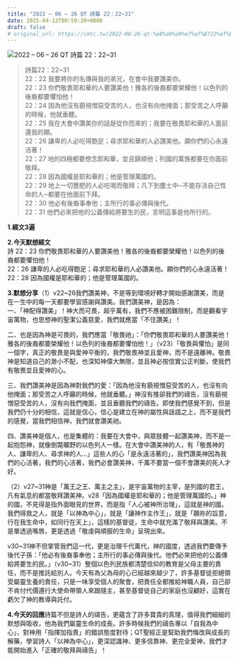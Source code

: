 ```yaml
---
title: "2022 – 06 – 26 QT 詩篇 22：22~31"
date: 2025-04-12T00:59:20+0800
draft: false
# original_url: https://cmtc.tw/2022-06-26-qt-%e8%a9%a9%e7%af%8722%ef%bc%9a2231
---
```


![2022 – 06 – 26 QT 詩篇 22：22\~31](/images/qt.jpg  "2022 – 06 – 26 QT 詩篇 22：22\~31")

> 詩篇22：22\~31  
> 22：22 我要將你的名傳與我的弟兄，在會中我要讚美你。  
> 22：23 你們敬畏耶和華的人要讚美他！雅各的後裔都要榮耀他！以色列的後裔都要懼怕他！  
> 22：24 因為他沒有藐視憎惡受苦的人，也沒有向他掩面；那受苦之人呼籲的時候，他就垂聽。  
> 22：25 我在大會中讚美你的話是從你而來的；我要在敬畏耶和華的人面前還我的願。  
> 22：26 謙卑的人必吃得飽足；尋求耶和華的人必讚美他。願你們的心永遠活著！  
> 22：27 地的四極都要想念耶和華，並且歸順他；列國的萬族都要在你面前敬拜。  
> 22：28 因為國權是耶和華的；他是管理萬國的。  
> 22：29 地上一切豐肥的人必吃喝而敬拜；凡下到塵土中─不能存活自己性命的人─都要在他面前下拜。  
> 22：30 他必有後裔事奉他；主所行的事必傳與後代。  
> 22：31 他們必來把他的公義傳給將要生的民，言明這事是他所行的。

**1.經文3遍**

**2.今天默想經文**  
詩 22：23 你們敬畏耶和華的人要讚美他！雅各的後裔都要榮耀他！以色列的後裔都要懼怕他！  
22：26 謙卑的人必吃得飽足；尋求耶和華的人必讚美他。願你們的心永遠活著！  
22：28 因為國權是耶和華的；他是管理萬國的。

**3.默想分享**（1）v22\~26我們讚美神，不是等到環境好轉才開始感謝讚美，而是在一生中的每一天都要學習感謝與讚美。我們讚美神，是因為：  
一、「神配得讚美」！神大而可畏，超乎萬有，我們不應被困難限制，而是觀看宇宙萬物，也思想神的聖潔公義慈愛，我們就應當「不住讚美」！

二、也是因為神是可畏的，我們應當「敬畏祂」：「你們敬畏耶和華的人要讚美他！雅各的後裔都要榮耀他！以色列的後裔都要懼怕他！」（v23）「敬畏與懼怕」是同一個字，真正的敬畏是與愛神平衡的，我們敬畏神並且愛神，而不是遠離神。敬畏神是知道自己的渺小不配，也深知神偉大無限，並且神必按信實公正判斷，使我們有敬畏並且愛神的心。

三、我們讚美神是因為神對我們的愛：「因為他沒有藐視憎惡受苦的人，也沒有向他掩面；那受苦之人呼籲的時候，他就垂聽。」神沒有推卻我們的禱告，沒有藐視憎惡受苦的人，沒有向我們掩面，並且垂聽我們的禱告。即使我們感覺不到，但是我們仍十分的相信，這就是信心，信心是建立在神的屬性與話語之上，而不是我們的感覺，當我們相信神，我們就會讚美祂。

四、讚美神是個人，也是集體的：我要在大會中，與眾肢體一起讚美神，而不是一起抱怨神，就像倒斃曠野的以色列人一樣。在大會中讚美神的人，有「敬畏神的人、謙卑的人、尋求神的人…」這些人的心「是永遠活著的」，我們讚美神因為我們的心活著，我們的心活著，我們必會讚美神，千萬不要當一個不會讚美的死人才好。

（2）v27\~31神是「萬王之王、萬主之主」，是宇宙萬物的主宰，是列國的君王，凡有氣息的都當敬拜讚美神。v28「因為國權是耶和華的；他是管理萬國的。」神的國，不見得是指外面眼見的世界，而是指「人心被神所治理」，這就是神的國。我們得救之人，就是「以神為中心」，就是「讓神作主作王」，就是「願祢的旨意，行在我生命中，如同行在天上」，這樣的基督徒，生命中就充滿了敬拜與讚美。不是單透過嘴唇，更是透過「敬虔與順服的生命」呈現出來。

v30\~31神不但掌管我們這一代，更是治理千代萬代，神的國度，透過我們要傳予後代子孫：「他必有後裔事奉他；主所行的事必傳與後代。他們必來把他的公義傳給將要生的民。」（v30\~31）整個以色列民族都清楚信仰的教育是父母主要的責任，而不是推託給別人。今天有為父為母的心已經越來越少了，許多基督徒拒絕領受屬靈生養的責任，只是一味享受個人的聚會，把責任全都推給神職人員，自己卻不肯付代價遵行大使命帶領人來跟隨主，甚至基督徒自己的家庭也沒顧好，這實在虧欠了神的教導與託付。

**4.今天的回應**詩篇不但是詩人的禱告，更蘊含了許多寶貴的真理，值得我們細細的默想與吸收，他為我們屬靈生命的成長。許多時候我們的禱告專以「自我為中心」，對神用「指揮加指責」的錯誤態度對待；QT聖經正是幫助我們悔改與成長的解藥，學習詩人「以神為中心」，更深認識神、更多信靠神、更完全愛神，我們才能開始進入「正確的敬拜與禱告」！